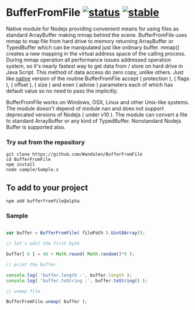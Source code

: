 
# BufferFromFile [![status](https://github.com/Wandalen/BufferFromFile/workflows/publish/badge.svg)](https://github.com/Wandalen/BufferFromFile/actions?query=workflow%3Apublish) [![stable](https://img.shields.io/badge/stability-stable-green.svg)](https://github.com/emersion/stability-badges#stable)

Native module for Nodejs providing convenient means for using files as standard ArrayBuffer making mmap behind the scene.
BufferFromFile uses mmap to map file from hard drive to memory returning ArrayBuffer or TypedBuffer which can be manipulated just like ordinary buffer.
mmap() creates a new mapping in the virtual address space of the calling process.
During mmap operation all performance issues addressed operation system, so it's nearly fastest way to get data from / store on hard drive in Java Script. This method of data access do zero copy, unlike others.
Just like [native](http://man7.org/linux/man-pages/man2/mmap.2.html) version of the routine BufferFromFile accept ( protection ), ( flags ), ( offset ), ( size ) and even ( advise ) parameters each of which has default value so no need to pass the implicitly.

BufferFromFIle works on Windows, OSX, Linux and other Unix-like systems.
The module doesn't depend of module nan and does not support deprecated versions of Nodejs ( under v10 ).
The module can convert a file to standard ArrayBuffer or any kind of TypedBuffer. Nonstandard Nodejs Buffer is supported also.

### Try out from the repository
```
git clone https://github.com/Wandalen/BufferFromFile
cd BufferFromFile
npm install
node sample/Sample.s
```

## To add to your project
```
npm add bufferfromfile@alpha
```

### Sample

```javascript

var buffer = BufferFromFile( filePath ).Uint8Array();

// let's edit the first byte

buffer[ 0 ] = 48 + Math.round( Math.random()*9 );

// print the buffer

console.log( 'buffer.length :', buffer.length );
console.log( 'buffer.toString :', buffer.toString() );

// unmap file

BufferFromFile.unmap( buffer );

```
